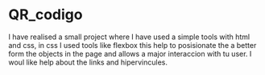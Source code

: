 # QR_codigo

I have realised a small project where I have used a simple tools with html and css, in css I used tools like flexbox
this help to posisionate the a better form the objects in the page and allows a major interaccion with tu user.
I woul like help about the links and hipervincules. 
